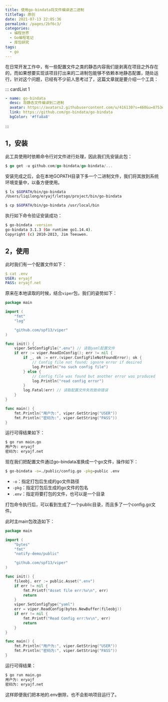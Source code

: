 ```yaml
---
title: 使用go-bindata将文件编译进二进制
titleTag: 原创
date: 2021-07-13 22:05:36
permalink: /pages/2bf6c3/
categories:
  - 编程世界
  - Go编程笔记
  - 库包研究
tags:
  - go
---
```


在日常开发工作中，有一些配置文件之类的静态内容我们是剥离在项目之外存在的，而如果想要实现该项目打出来的二进制包能够不依赖本地静态配置，随处运行，针对这个问题，已经有不少前人思考过了，这篇文章就是要介绍一个工具：


::: cardList 1
```yaml
- name: go-bindata
  desc: 将静态文件编译到二进制
  avatar: https://avatars2.githubusercontent.com/u/416130?s=460&u=8753e86600e300a9811cdc539aa158deec2e2724&v=4
  link: https://github.com/go-bindata/go-bindata
  bgColor: '#ffa8a8'
```
:::

## 1，安装

此工具使用时依赖命令行对文件进行处理，因此我们先安装此包：

```go
$ go get -u github.com/go-bindata/go-bindata/...
```

安装完成之后，会在本地GOPATH目录下多一个二进制文件，我们将其放到系统环境变量中，以备方便使用。

```sh
$ ls $GOPATH/bin/go-bindata
/Users/liqilong/eryajf/letsgo/project/bin/go-bindata

$ cp $GOPATH/bin/go-bindata /usr/local/bin
```

执行如下命令验证安装成功：

```sh
$ go-bindata -version
go-bindata 3.1.3 (Go runtime go1.14.4).
Copyright (c) 2010-2013, Jim Teeuwen.
```

## 2，使用

此时我们有一个配置文件如下：

```yaml
$ cat .env
USER: eryajf
PASS: eryajf.net
```

原来在本地读取的时候，结合`viper`包，我们的姿势如下：

```go
package main

import (
	"fmt"
	"log"

	"github.com/spf13/viper"
)

func init() {
	viper.SetConfigFile(".env") // 读取yaml配置文件
	if err := viper.ReadInConfig(); err != nil {
		if _, ok := err.(viper.ConfigFileNotFoundError); ok {
			// Config file not found; ignore error if desired
			log.Println("no such config file")
		} else {
			// Config file was found but another error was produced
			log.Println("read config error")
		}
		log.Fatal(err) // 读取配置文件失败致命错误
	}
}

func main() {
	fmt.Println("用户为:", viper.GetString("USER"))
	fmt.Println("密码为:", viper.GetString("PASS"))
}
```

运行可得结果如下：

```sh
$ go run main.go
用户为: eryajf
密码为: eryajf.net
```

现在我们把配置文件通过go-bindata准换成一个go文件，操作如下：

```sh
$ go-bindata -o=./public/config.go -pkg=public .env
```

- `-o`：指定打包后生成的go文件路径
- `-pkg`：指定打包后生成的go文件的包名
- `.env`：指定将要打包的文件，也可以是一个目录

打包命令执行后，可以看到生成了一个public目录，而且多了一个config.go文件。

此时主main包改造如下：

```go
package main

import (
	"bytes"
	"fmt"
	"notify-demo/public"

	"github.com/spf13/viper"
)

func init() {
	fileobj, err := public.Asset(".env")
	if err != nil {
		fmt.Printf("Asset file err:%v\n", err)
		return
	}
	viper.SetConfigType("yaml")
	err = viper.ReadConfig(bytes.NewBuffer(fileobj))
	if err != nil {
		fmt.Printf("Read Config err:%v\n", err)
		return
	}
}

func main() {
	fmt.Println("用户为:", viper.GetString("USER"))
	fmt.Println("密码为:", viper.GetString("PASS"))
}
```

运行可得结果：

```sh
$ go run main.go
用户为: eryajf
密码为: eryajf.net
```

这样即便我们把本地的.env删除，也不会影响项目运行了。